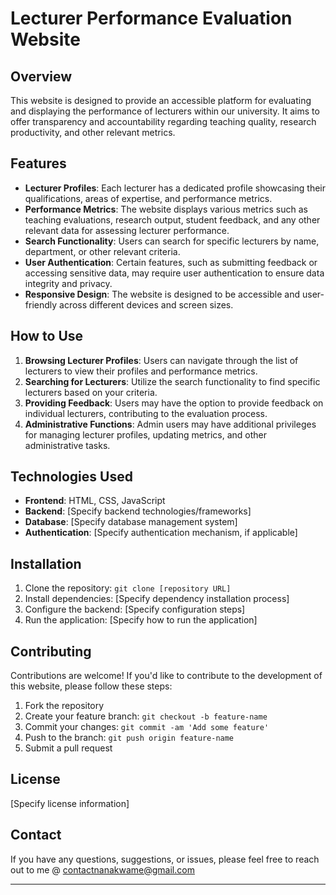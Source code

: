 


# Lecturer Performance Evaluation Website

## Overview

This website is designed to provide an accessible platform for evaluating and displaying the performance of lecturers within our university. It aims to offer transparency and accountability regarding teaching quality, research productivity, and other relevant metrics.

## Features

- **Lecturer Profiles**: Each lecturer has a dedicated profile showcasing their qualifications, areas of expertise, and performance metrics.
- **Performance Metrics**: The website displays various metrics such as teaching evaluations, research output, student feedback, and any other relevant data for assessing lecturer performance.
- **Search Functionality**: Users can search for specific lecturers by name, department, or other relevant criteria.
- **User Authentication**: Certain features, such as submitting feedback or accessing sensitive data, may require user authentication to ensure data integrity and privacy.
- **Responsive Design**: The website is designed to be accessible and user-friendly across different devices and screen sizes.

## How to Use

1. **Browsing Lecturer Profiles**: Users can navigate through the list of lecturers to view their profiles and performance metrics.
2. **Searching for Lecturers**: Utilize the search functionality to find specific lecturers based on your criteria.
3. **Providing Feedback**: Users may have the option to provide feedback on individual lecturers, contributing to the evaluation process.
4. **Administrative Functions**: Admin users may have additional privileges for managing lecturer profiles, updating metrics, and other administrative tasks.

## Technologies Used

- **Frontend**: HTML, CSS, JavaScript
- **Backend**: [Specify backend technologies/frameworks]
- **Database**: [Specify database management system]
- **Authentication**: [Specify authentication mechanism, if applicable]

## Installation

1. Clone the repository: `git clone [repository URL]`
2. Install dependencies: [Specify dependency installation process]
3. Configure the backend: [Specify configuration steps]
4. Run the application: [Specify how to run the application]

## Contributing

Contributions are welcome! If you'd like to contribute to the development of this website, please follow these steps:

1. Fork the repository
2. Create your feature branch: `git checkout -b feature-name`
3. Commit your changes: `git commit -am 'Add some feature'`
4. Push to the branch: `git push origin feature-name`
5. Submit a pull request

## License

[Specify license information]

## Contact

If you have any questions, suggestions, or issues, please feel free to reach out to me @ contactnanakwame@gmail.com

---

